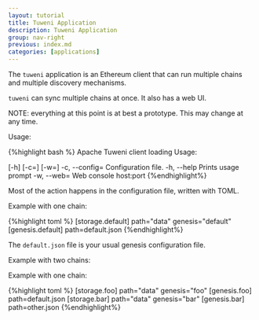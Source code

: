 ```yaml
---
layout: tutorial
title: Tuweni Application
description: Tuweni Application
group: nav-right
previous: index.md
categories: [applications]
---
```


The `tuweni` application is an Ethereum client that can run multiple chains and multiple discovery mechanisms.

`tuweni` can sync multiple chains at once. It also has a web UI.

NOTE: everything at this point is at best a prototype. This may change at any time.

Usage:

{%highlight bash %}
Apache Tuweni client loading
Usage: <main class> [-h] [-c=<configPath>] [-w=<web>]
  -c, --config=<configPath>
                    Configuration file.
  -h, --help        Prints usage prompt
  -w, --web=<web>   Web console host:port
{%endhighlight%}

Most of the action happens in the configuration file, written with TOML.

Example with one chain:

{%highlight toml %}
[storage.default]
path="data"
genesis="default"
[genesis.default]
path=default.json
{%endhighlight%}

The `default.json` file is your usual genesis configuration file.

Example with two chains:

Example with one chain:

{%highlight toml %}
[storage.foo]
path="data"
genesis="foo"
[genesis.foo]
path=default.json
[storage.bar]
path="data"
genesis="bar"
[genesis.bar]
path=other.json
{%endhighlight%}
